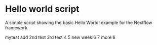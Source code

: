 Hello world script
====================

A simple script showing the basic Hello World! example for the Nextflow framework. 

mytest add
2nd test
3rd test
4
5 new week
6
7 more
8
